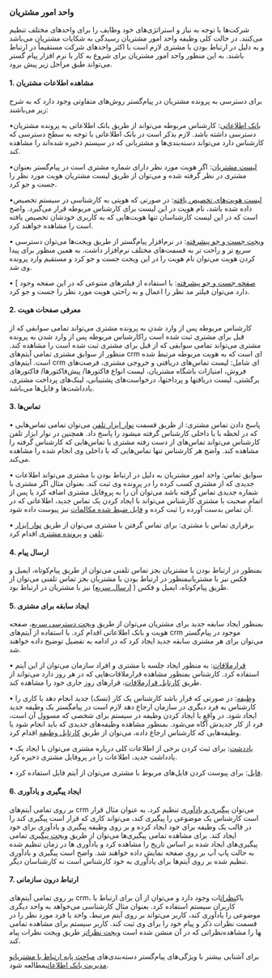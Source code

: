 
### واحد امور مشتریان

شرکت‌ها با توجه به نیاز و استراتژی‌های خود وظایف را برای واحدهای مختلف تنظیم می‌کنند. در حالت کلی وظیفه واحد امور مشتریان رسیدگی به شکایات مشتریان می‌باشد و به دلیل در ارتباط بودن با مشتری لازم است با اکثر واحدهای شرکت مستقیماً در ارتباط باشند. به این منظور واحد امور مشتریان برای شروع به کار با نرم افزار پیام گستر می‌تواند طبق مراحل زیر پیش برود.

#### 1.	مشاهده اطلاعات مشتریان

برای دسترسی به پرونده مشتریان در پیام‌گستر روش‌های متفاوتی وجود دارد که به شرح زیر می‌باشند:

•[بانک اطلاعاتی](http://septadocs.1st.co.com/payamgostar/documents/%D9%84%DB%8C%D8%B3%D8%AA-%D9%87%D9%88%DB%8C%D8%AA%E2%80%8C%D9%87%D8%A7-%D8%AF%D8%B1-%D8%A8%D8%A7%D9%86%DA%A9-%D8%A7%D8%B7%D9%84%D8%A7%D8%B9%D8%A7%D8%AA%DB%8C-?selectedId=b60ef00d-ed33-4ec1-5534-08d966729247&menuItemType=1&versionId=a1cb5bd2-9978-4ca7-b9d6-08d951882868): کارشناس مربوطه می‌تواند از طریق بانک اطلاعاتی به پرونده مشتریان دسترسی داشته باشد. لازم بذکر است در بانک اطلاعاتی با توجه به سطح دسترسی که کارشناس دارد می‌تواند دسته‌بندی‌ها و مشتریانی که در سیستم ذخیره شده‌اند را مشاهده کند. 

•[لیست مشتریان](http://septadocs.1st.co.com/payamgostar/documents/%D9%84%DB%8C%D8%B3%D8%AA-%D9%85%D8%B4%D8%AA%D8%B1%DB%8C%D8%A7%D9%86?selectedId=24a5721c-9990-4b4e-de12-08d91e8638da&menuItemType=1&versionId=a1cb5bd2-9978-4ca7-b9d6-08d951882868): اگر هویت مورد نظر دارای شماره مشتری است در پیا‌م‌گستر بعنوان مشتری در نظر گرفته شده و می‌توان از طریق لیست مشتریان هویت مورد نظر را جست و جو کرد.

•[لیست هویت‌های تخصیص یافته](http://septadocs.1st.co.com/payamgostar/documents/%D9%84%DB%8C%D8%B3%D8%AA-%D9%87%D9%88%DB%8C%D8%AA%E2%80%8C%D9%87%D8%A7%DB%8C-%D8%AA%D8%AE%D8%B5%DB%8C%D8%B5-%DB%8C%D8%A7%D9%81%D8%AA%D9%87?selectedId=131c2c37-b997-4af3-eb92-08d980f4b4e7&menuItemType=1&versionId=a1cb5bd2-9978-4ca7-b9d6-08d951882868): در صورتی که هویتی به کارشناسی در سیستم تخصیص داده شده باشد، نام هویت در این لیست برای کارشناس مربوطه قرار می‌گیرد. واضح است که در این لیست کارشناسان تنها هویت‌هایی که به کاربری خودشان تخصیص یافته است را مشاهده خواهند کرد.

•	 [ویجت جست و جو پیشرفته](http://septadocs.1st.co.com/payamgostar/documents/%D9%88%DB%8C%D8%AC%D8%AA-%D8%AC%D8%B3%D8%AA-%D9%88%D8%AC%D9%88-%D9%BE%DB%8C%D8%B4%D8%B1%D9%81%D8%AA%D9%87?selectedId=e9856192-ab0b-4522-de14-08d91e8638da&menuItemType=1&versionId=a1cb5bd2-9978-4ca7-b9d6-08d951882868): در نرم‌افزار پیام‌گستر از طریق ویجت‌ها می‌توان دسترسی سریع‌ تر و راحت تر به قسمت‌های مختلف نرم‌افزار داشت. به همین منظور برای پیدا کردن هویت می‌توان نام هویت را در این ویجت جست و جو کرد و مستقیم وارد پرونده وی شد.

•	 [ [صفحه جست و جو پیشرفته](http://septadocs.1st.co.com/payamgostar/documents/%D8%B5%D9%81%D8%AD%D9%87%E2%80%8C%DB%8C-%D8%AC%D8%B3%D8%AA%D8%AC%D9%88-%D9%BE%DB%8C%D8%B4%E2%80%8C%D8%B1%D9%81%D8%AA%D9%87?selectedId=5164446c-c6a5-467f-de10-08d91e8638da&menuItemType=1&versionId=a1cb5bd2-9978-4ca7-b9d6-08d951882868): با استفاده از فیلترهای متنوعی که در این صفحه وجود دارد می‌توان فیلتر مد نظر را اعمال و به راحتی هویت مورد نظر را جست و جو کرد.

#### 2.	معرفی صفحات هویت

کارشناس مربوطه پس از وارد شدن به پرونده مشتری می‌تواند تمامی سوابقی که از قبل برای مشتری ثبت شده است راکارشناس مربوطه پس از وارد شدن به پرونده مشتری می‌تواند تمامی سوابقی که از قبل برای مشتری ثبت شده است را مشاهده کند. منظور از سوابق مشتری تمامی آیتم‌های crm ای است که به هویت مربوطه مرتبط شده است. آیتم‌های crm  ای شامل: لیست تماس‌های دریافتی و خروجی مشتری، فرصت‌های فروش، امتیازات باشگاه مشتریان، لیست انواع فاکتورها/ پیش‌فاکتورها/ فاکتورهای برگشتی، لیست دریافتها و پرداختها، درخواست‌های پشتیبانی، لینک‌های پرداخت مشتری، یادداشت‌ها و فایل‌‌ها می‌باشد.

#### 3.	تماس‌ها

•	پاسخ دادن تماس مشتری: از طریق قسمت  [نوار ابزار تلفن](http://septadocs.1st.co.com/payamgostar/documents/%D9%85%D8%B4%D8%A7%D9%87%D8%AF%D9%87-%D8%AA%D9%85%D8%A7%D8%B3%E2%80%8C%D9%87%D8%A7-%D8%AF%D8%B1-%D9%86%D9%88%D8%A7%D8%B1-%D8%A7%D8%A8%D8%B2%D8%A7%D8%B1-%D8%AA%D9%84%D9%81%D9%86?selectedId=72e1c015-546c-4571-cce3-08d91e9497e3&menuItemType=1&versionId=a1cb5bd2-9978-4ca7-b9d6-08d951882868) می‌توان تمامی تماس‌هایی که در لحظه با  با داخلی کارشناس گرفته میشود را پاسخ داد. همچنین در نوار ابزار تلفن کارشناس می‌تواند تماس‌های از دست رفته مشتری یا تماس‌هایی که کارشناس گرفته را مشاهده کند. واضح هر کارشناس تنها تماس‌هایی که با داخلی وی انجام شده را مشاهده می‌کند.

•	سوابق تماس: واحد امور مشتریان به دلیل در ارتباط بودن با مشتری می‌تواند اطلاعات جدیدی که از مشتری کسب کرده را در پرونده وی ثبت کند. بعنوان مثال اگر مشتری با شماره جدیدی تماس گرفته باشد می‌توان آن را به پروفایل مشتری اضافه کرد یا پس از اتمام صحبت با مشتری کارشناس می‌تواند با ایجاد کردن یک تماس جدید، اطلاعاتی که در آن تماس بدست آورده را ثبت کرده و  [فایل ضبط شده مکالمات](http://septadocs.1st.co.com/payamgostar/documents/%D8%B6%D8%A8%D8%B7-%D9%85%DA%A9%D8%A7%D9%84%D9%85%D8%A7%D8%AA?selectedId=d3a433b0-5b71-41b2-f88b-08d97c04b0cb&menuItemType=1&versionId=a1cb5bd2-9978-4ca7-b9d6-08d951882868) نیز پیوست داده شود.

•	برقراری تماس با مشتری: برای تماس گرفتن با مشتری می‌توان از طریق [نوار ابزار تلفن](http://septadocs.1st.co.com/payamgostar/documents/%D9%85%D8%B4%D8%A7%D9%87%D8%AF%D9%87-%D8%AA%D9%85%D8%A7%D8%B3%E2%80%8C%D9%87%D8%A7-%D8%AF%D8%B1-%D9%86%D9%88%D8%A7%D8%B1-%D8%A7%D8%A8%D8%B2%D8%A7%D8%B1-%D8%AA%D9%84%D9%81%D9%86?selectedId=72e1c015-546c-4571-cce3-08d91e9497e3&menuItemType=1&versionId=a1cb5bd2-9978-4ca7-b9d6-08d951882868)  و  [پرونده مشتری](http://septadocs.1st.co.com/payamgostar/documents/%D8%A8%D8%B1%D9%82%D8%B1%D8%A7%D8%B1%DB%8C-%D8%AA%D9%85%D8%A7%D8%B3-%D8%A8%D8%A7-%DB%8C%DA%A9-%DA%A9%D9%84%DB%8C%DA%A9?selectedId=82deeb30-e4d3-40d8-de09-08d91e8638da&menuItemType=1&versionId=a1cb5bd2-9978-4ca7-b9d6-08d951882868) اقدام کرد.

#### 4.	ارسال پیام

بمنظور در ارتباط بودن با مشتریان بجز تماس تلفنی می‌توان از طریق پیام‌کوتاه، ایمیل و فکس نیز با مشتریانبمنظور در ارتباط بودن با مشتریان بجز تماس تلفنی می‌توان از طریق پیام‌کوتاه، ایمیل و فکس ( [ارسال سریع](http://septadocs.1st.co.com/payamgostar/documents/%D8%A7%D8%B1%D8%B3%D8%A7%D9%84-%D8%B3%D8%B1%DB%8C%D8%B9?selectedId=8a0961f3-0ed6-4260-de1a-08d91e8638da&menuItemType=1&versionId=a1cb5bd2-9978-4ca7-b9d6-08d951882868)) نیز با مشتریان در ارتباط بود.    

#### 5.	ایجاد سابقه برای مشتری

بمنظور ایجاد سابقه جدید برای مشتریان می‌توان از طریق  [ویجت دسترسی سریع](http://septadocs.1st.co.com/payamgostar/documents/%D9%88%DB%8C%D8%AC%D8%AA-%D8%AF%D8%B3%D8%AA%D8%B1%D8%B3%DB%8C-%D8%B3%D8%B1%DB%8C%D8%B9?selectedId=d3a8fd51-72a8-4d8d-f891-08d97c04b0cb&menuItemType=1&versionId=a1cb5bd2-9978-4ca7-b9d6-08d951882868)، صفحه هویت و بانک اطلاعاتی اقدام کرد. با استفاده از آیتم‌های crm موجود در پیام‌گستر می‌توان برای هر مشتری سابقه جدید ایجاد کرد که در ادامه به تفصیل توضیح داده خواهند شد.

•	 [قرارملاقات](http://septadocs.1st.co.com/payamgostar/documents/%D8%A7%DB%8C%D8%AC%D8%A7%D8%AF-%D9%82%D8%B1%D8%A7%D8%B1%D9%85%D9%84%D8%A7%D9%82%D8%A7%D8%AA?selectedId=17000758-0237-4333-8d4d-08d977603f16&menuItemType=1&versionId=a1cb5bd2-9978-4ca7-b9d6-08d951882868): به منظور ایجاد جلسه با مشتری و افراد سازمان می‌توان از این آیتم استفاده کرد. کارشناس بمنظور مشاهده قرارملاقات‌هایی که در هر روز دارد می‌تواند از طریق  [کارتابل قرارملاقات](http://septadocs.1st.co.com/payamgostar/documents/%DA%A9%D8%A7%D8%B1%D8%AA%D8%A7%D8%A8%D9%84-%D9%82%D8%B1%D8%A7%D8%B1%D9%85%D9%84%D8%A7%D9%82%D8%A7%D8%AA?selectedId=1e5b16d7-2908-405a-5445-08d966729247&menuItemType=1&versionId=a1cb5bd2-9978-4ca7-b9d6-08d951882868)، قرارهای روز جاری خود را مشاهده کند.

•	[وظیفه](http://septadocs.1st.co.com/payamgostar/documents/%D8%A7%DB%8C%D8%AC%D8%A7%D8%AF-%D9%88%D8%B8%DB%8C%D9%81%D9%87?selectedId=637a6257-710e-4b12-8d31-08d977603f16&menuItemType=1&versionId=a1cb5bd2-9978-4ca7-b9d6-08d951882868): در صورتی که قرار باشد کارشناس یک کار (تسک) جدید انجام دهد یا کاری را کارشناس به فرد دیگری در سازمان ارجاع دهد لازم است در پیامگستر یک وظیفه جدید ایجاد شود. در واقع با ایجاد کردن وظیفه در سیستم برای شخصی که مسوول آن است، فرد از کار جدیدش آگاه می‌شود. بمنظور مشاهده وظیفه‌های جدیدی که باید انجام شود یا وظیفه‌هایی که کارشناس ارجاع داده، می‌توان از طریق  [کارتابل وظیفه](http://septadocs.1st.co.com/payamgostar/documents/-%DA%A9%D8%A7%D8%B1%D8%AA%D8%A7%D8%A8%D9%84-%D9%88%D8%B8%DB%8C%D9%81%D9%87%D8%8C-%D9%BE%DB%8C%DA%AF%DB%8C%D8%B1%DB%8C-?selectedId=007ec303-e2e0-47c4-6649-08d96c443a9f&menuItemType=3&versionId=a1cb5bd2-9978-4ca7-b9d6-08d951882868) اقدام کرد.

•	[یاددشت](http://septadocs.1st.co.com/payamgostar/documents/%D8%A7%DB%8C%D8%AC%D8%A7%D8%AF-%DB%8C%D8%A7%D8%AF%D8%AF%D8%A7%D8%B4%D8%AA?selectedId=d46577e8-14b0-440d-f898-08d97c04b0cb&menuItemType=1&versionId=a1cb5bd2-9978-4ca7-b9d6-08d951882868): برای ثبت کردن برخی از اطلاعات کلی درباره مشتری می‌توان با ایجاد یک یادداشت جدید، اطلاعات را در پروفایل مشتری ذخیره کرد.

•	[فایل](http://septadocs.1st.co.com/payamgostar/documents/%D8%A7%DB%8C%D8%AC%D8%A7%D8%AF-%D9%81%D8%A7%DB%8C%D9%84-?selectedId=7d04d160-c9ee-42df-f89a-08d97c04b0cb&menuItemType=1&versionId=a1cb5bd2-9978-4ca7-b9d6-08d951882868): برای پیوست کردن فایل‌های مربوط با مشتری می‌توان از آیتم فایل استفاده کرد.

#### 6.	ایجاد پیگیری و یادآوری

بر روی تمامی آیتم‌های crm می‌توان  [پیگیری و یادآوری](http://septadocs.1st.co.com/payamgostar/documents/%D8%AB%D8%A8%D8%AA-%DB%8C%D8%A7%D8%AF%D8%A2%D9%88%D8%B1%DB%8C-%D9%88-%D9%BE%DB%8C%DA%AF%DB%8C%D8%B1%DB%8C?selectedId=94dabd68-9f08-4a31-8d2d-08d977603f16&menuItemType=1&versionId=a1cb5bd2-9978-4ca7-b9d6-08d951882868) تنظیم کرد. به عنوان مثال قرار است کارشناس یک موضوعی را پیگیری کند، می‌تواند کاری که قرار است پیگیری کند را در قالب یک وظیفه برای خود ایجاد کرده و بر روی وظیفه پیگیری و یادآوری برای خود ایجاد کند. برای مشاهده تمامی پیگیری‌ها می‌توان از طریق  [ویجت پیگیری](http://septadocs.1st.co.com/payamgostar/documents/%D9%88%DB%8C%D8%AC%D8%AA-%D9%BE%DB%8C%DA%AF%DB%8C%D8%B1%DB%8C-%D9%88-%DB%8C%D8%A7%D8%AF%D8%A2%D9%88%D8%B1%DB%8C?selectedId=0f641ff1-2deb-4a0c-5539-08d966729247&menuItemType=1&versionId=a1cb5bd2-9978-4ca7-b9d6-08d951882868)‌ تمامی پیگیری‌های ایجاد شده بر اساس تاریخ را مشاهده کرد و یادآوری ها در زمان تنظیم شده به حالت پاپ آپ بر روی صفحه نمایش داده خواهند شد. واضح است پیگیری و یادآوری تنظیم شده بر روی آیتم‌ها برای یادآوری به خود کارشناس است نه کارشناسان دیگر.

#### 7.	ارتباط درون سازمانی

بر روی تمامی آیتم‌های crm، باک[نظرات](http://septadocs.1st.co.com/payamgostar/documents/%D8%AB%D8%A8%D8%AA-%D9%86%D8%B8%D8%B1?selectedId=71eb2128-b4db-457d-8d2f-08d977603f16&menuItemType=1&versionId=a1cb5bd2-9978-4ca7-b9d6-08d951882868)ات وجود دارد و می‌توان از آن برای ارتباط با کاربران سیستم استفاده کرد. بعنوان مثال کارشناسی می‌خواهد به واحد دیگری موضوعی را یادآوری کند، کاربر می‌تواند بر روی آیتم مرتبط، واحد یا فرد مورد نظر را در قسمت نظرات ذکر و پیام خود را برای وی ثبت کند. کاربر سیستم برای مشاهده تمامی نظراتی که در آن منشن شده است [ویجت نظرات](http://septadocs.1st.co.com/payamgostar/documents/%D9%85%D8%B4%D8%A7%D9%87%D8%AF%D9%87%E2%80%8C%DB%8C-%D9%88%DB%8C%D8%AC%D8%AA-%D9%86%D8%B8%D8%B1%D8%A7%D8%AA?selectedId=0d33c8e6-0238-436b-5572-08d966729247&menuItemType=1&versionId=a1cb5bd2-9978-4ca7-b9d6-08d951882868)ز طریق ویجت نظرات پیام‎ها را مشاهده کند. 

برای آشنایی بیشتر با ویژگی‌های پیام‌گستر دسته‌بندی‌های [مباحث پایه ارتباط با مشتریان]( http://septadocs.1st.co.com/payamgostar/documents/%D9%85%D8%A8%D8%A7%D8%AD%D8%AB-%D9%BE%D8%A7%DB%8C%D9%87-%D9%85%D8%AF%DB%8C%D8%B1%DB%8C%D8%AA-%D8%A7%D8%B1%D8%AA%D8%A8%D8%A7%D8%B7-%D8%A8%D8%A7-%D9%85%D8%B4%D8%AA%D8%B1%DB%8C%D8%A7%D9%86?selectedId=1bae0f76-ab56-4d8b-f612-08d7db063b50&menuItemType=2)و [مدیریت بانک اطلاعاتی]( http://septadocs.1st.co.com/payamgostar/documents/%D9%85%D8%AF%DB%8C%D8%B1%DB%8C%D8%AA-%D8%A8%D8%A7%D9%86%DA%A9-%D8%A7%D8%B7%D9%84%D8%A7%D8%B9%D8%A7%D8%AA%DB%8C?selectedId=d8a52da1-efc2-40db-7169-08d8a996e9ef&menuItemType=2)مطالعه شود.


